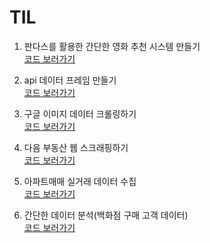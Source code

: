 # TIL

1) 판다스를 활용한 간단한 영화 추천 시스템 만들기  
[코드 보러가기](https://github.com/honghyelim/TIL/blob/main/recommendation_pandas.ipynb)

2) api 데이터 프레임 만들기  
[코드 보러가기](https://github.com/honghyelim/TIL/blob/main/api%20%EB%8D%B0%EC%9D%B4%ED%84%B0%ED%94%84%EB%A0%88%EC%9E%84%20%EB%A7%8C%EB%93%A4%EA%B8%B0.ipynb)

3) 구글 이미지 데이터 크롤링하기  
[코드 보러가기](https://github.com/honghyelim/TIL/blob/main/c_test-checkpoint.ipynb)

4) 다음 부동산 웹 스크래핑하기  
[코드 보러가기](https://github.com/honghyelim/TIL/blob/main/scraping_test.py)

5) 아파트매매 실거래 데이터 수집  
[코드 보러가기](https://github.com/honghyelim/TIL/blob/main/publicdatareader.py)

6) 간단한 데이터 분석(백화점 구매 고객 데이터)  
[코드 보러가기](https://github.com/honghyelim/TIL/blob/main/des_data.py)
